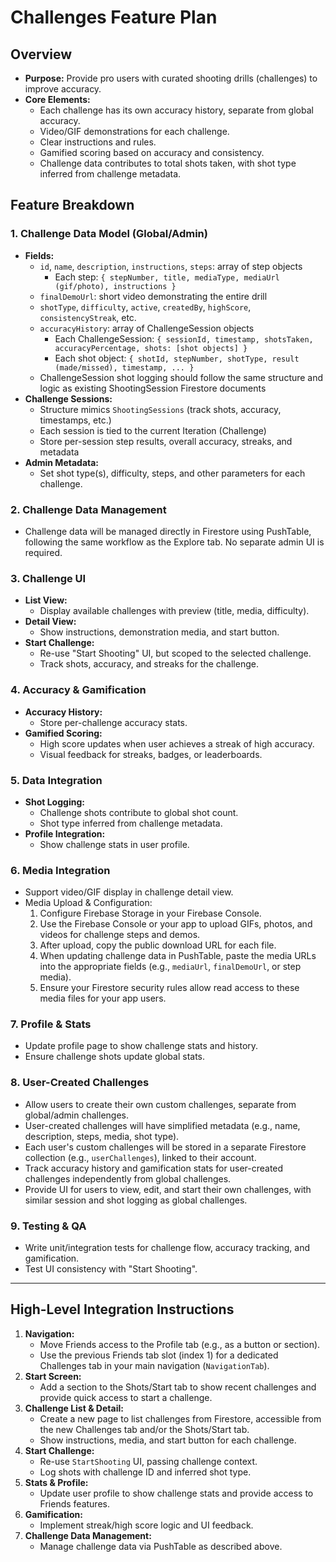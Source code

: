 # Challenges Feature Plan

## Overview

- **Purpose:** Provide pro users with curated shooting drills (challenges) to improve accuracy.
- **Core Elements:**
  - Each challenge has its own accuracy history, separate from global accuracy.
  - Video/GIF demonstrations for each challenge.
  - Clear instructions and rules.
  - Gamified scoring based on accuracy and consistency.
  - Challenge data contributes to total shots taken, with shot type inferred from challenge metadata.

## Feature Breakdown

### 1. Challenge Data Model (Global/Admin)

- **Fields:**
  - `id`, `name`, `description`, `instructions`, `steps`: array of step objects
    - Each step: `{ stepNumber, title, mediaType, mediaUrl (gif/photo), instructions }`
  - `finalDemoUrl`: short video demonstrating the entire drill
  - `shotType`, `difficulty`, `active`, `createdBy`, `highScore`, `consistencyStreak`, etc.
  - `accuracyHistory`: array of ChallengeSession objects
    - Each ChallengeSession: `{ sessionId, timestamp, shotsTaken, accuracyPercentage, shots: [shot objects] }`
    - Each shot object: `{ shotId, stepNumber, shotType, result (made/missed), timestamp, ... }`
  - ChallengeSession shot logging should follow the same structure and logic as existing ShootingSession Firestore documents
- **Challenge Sessions:**
  - Structure mimics `ShootingSessions` (track shots, accuracy, timestamps, etc.)
  - Each session is tied to the current Iteration (Challenge)
  - Store per-session step results, overall accuracy, streaks, and metadata
- **Admin Metadata:**
  - Set shot type(s), difficulty, steps, and other parameters for each challenge.

### 2. Challenge Data Management

- Challenge data will be managed directly in Firestore using PushTable, following the same workflow as the Explore tab. No separate admin UI is required.

### 3. Challenge UI

- **List View:**
  - Display available challenges with preview (title, media, difficulty).
- **Detail View:**
  - Show instructions, demonstration media, and start button.
- **Start Challenge:**
  - Re-use "Start Shooting" UI, but scoped to the selected challenge.
  - Track shots, accuracy, and streaks for the challenge.

### 4. Accuracy & Gamification

- **Accuracy History:**
  - Store per-challenge accuracy stats.
- **Gamified Scoring:**
  - High score updates when user achieves a streak of high accuracy.
  - Visual feedback for streaks, badges, or leaderboards.

### 5. Data Integration

- **Shot Logging:**
  - Challenge shots contribute to global shot count.
  - Shot type inferred from challenge metadata.
- **Profile Integration:**
  - Show challenge stats in user profile.

### 6. Media Integration

- Support video/GIF display in challenge detail view.
- Media Upload & Configuration:
  1. Configure Firebase Storage in your Firebase Console.
  2. Use the Firebase Console or your app to upload GIFs, photos, and videos for challenge steps and demos.
  3. After upload, copy the public download URL for each file.
  4. When updating challenge data in PushTable, paste the media URLs into the appropriate fields (e.g., `mediaUrl`, `finalDemoUrl`, or step media).
  5. Ensure your Firestore security rules allow read access to these media files for your app users.

### 7. Profile & Stats

- Update profile page to show challenge stats and history.
- Ensure challenge shots update global stats.

### 8. User-Created Challenges

- Allow users to create their own custom challenges, separate from global/admin challenges.
- User-created challenges will have simplified metadata (e.g., name, description, steps, media, shot type).
- Each user's custom challenges will be stored in a separate Firestore collection (e.g., `userChallenges`), linked to their account.
- Track accuracy history and gamification stats for user-created challenges independently from global challenges.
- Provide UI for users to view, edit, and start their own challenges, with similar session and shot logging as global challenges.


### 9. Testing & QA

- Write unit/integration tests for challenge flow, accuracy tracking, and gamification.
- Test UI consistency with "Start Shooting".

---

## High-Level Integration Instructions

1. **Navigation:**
   - Move Friends access to the Profile tab (e.g., as a button or section).
   - Use the previous Friends tab slot (index 1) for a dedicated Challenges tab in your main navigation (`NavigationTab`).
2. **Start Screen:**
   - Add a section to the Shots/Start tab to show recent challenges and provide quick access to start a challenge.
3. **Challenge List & Detail:**
   - Create a new page to list challenges from Firestore, accessible from the new Challenges tab and/or the Shots/Start tab.
   - Show instructions, media, and start button for each challenge.
4. **Start Challenge:**
   - Re-use `StartShooting` UI, passing challenge context.
   - Log shots with challenge ID and inferred shot type.
5. **Stats & Profile:**
   - Update user profile to show challenge stats and provide access to Friends features.
6. **Gamification:**
   - Implement streak/high score logic and UI feedback.
7. **Challenge Data Management:**
   - Manage challenge data via PushTable as described above.
